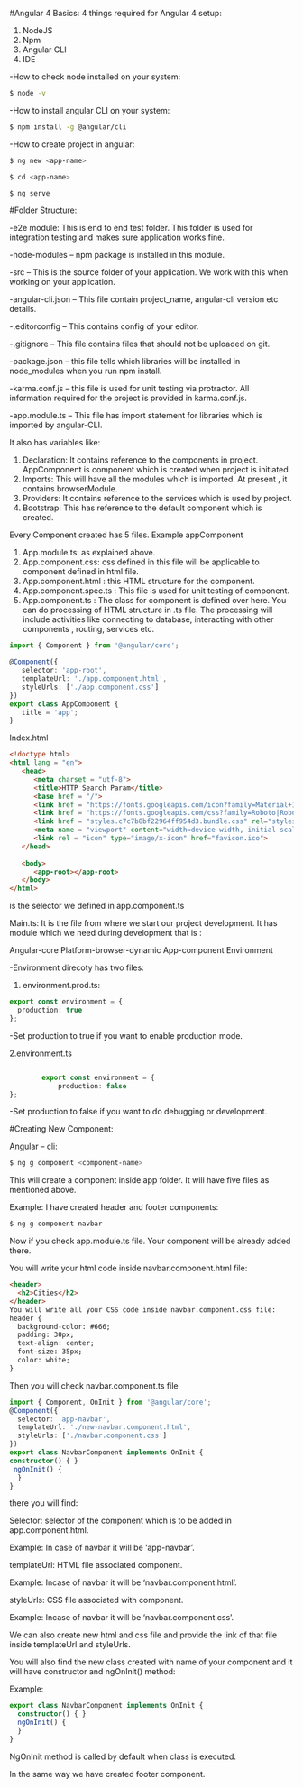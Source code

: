 #Angular 4 Basics:
4 things required  for Angular 4 setup:
1.	NodeJS
2.	Npm
3.	Angular CLI
4.	IDE

-How to check node installed on your system:  

```bash
$ node -v
```
-How to install angular CLI on your system:  

```bash
$ npm install -g @angular/cli
```

-How to create project in angular:  

```bash
$ ng new <app-name>
```
```bash
$ cd <app-name>

```

```bash
$ ng serve
```
  
#Folder Structure:    

-e2e module: This is end to end test folder. This folder is used for integration testing and makes sure application works fine.  

-node-modules – npm package is installed in this module.   

-src – This is the source folder of your application. We work with this when working on your application.  

-angular-cli.json – This file contain project_name, angular-cli version etc details.  

-.editorconfig – This contains config of your editor.  

-.gitignore – This file contains files that should not be uploaded on git.  

-package.json – this file tells which libraries will be installed in node_modules when you run npm install.  

-karma.conf.js – this file is used for unit testing via protractor. All information required for the project is provided in karma.conf.js.  

-app.module.ts – This file has import statement for libraries which is imported by angular-CLI.  

It also has variables like:

1.	Declaration: It contains reference to the components in project. AppComponent is component which is created when project is initiated.
2.	Imports: This will have all the modules which is imported. At present , it contains browserModule.
3.	Providers: It contains reference to the services which is used by project.
4.	Bootstrap: This has reference to the default component which is created.

Every Component created has 5 files. Example appComponent
1.	App.module.ts: as explained above.
2.	App.component.css: css defined in this file will be applicable to component defined in html file.
3.	App.component.html : this HTML structure for the component.
4.	App.component.spec.ts : This file is used for unit testing of component.
5.	App.component.ts : The class for component is defined over here. You can do processing of HTML structure in .ts file. The processing will include activities  like connecting to database, interacting with other components , routing, services etc.

```typeScript
import { Component } from '@angular/core';

@Component({
   selector: 'app-root',
   templateUrl: './app.component.html',
   styleUrls: ['./app.component.css']
})
export class AppComponent {
   title = 'app';
}
```
Index.html
```html
<!doctype html>
<html lang = "en">
   <head>
      <meta charset = "utf-8">
      <title>HTTP Search Param</title>
      <base href = "/">
      <link href = "https://fonts.googleapis.com/icon?family=Material+Icons" rel="stylesheet">
      <link href = "https://fonts.googleapis.com/css?family=Roboto|Roboto+Mono" rel="stylesheet">
      <link href = "styles.c7c7b8bf22964ff954d3.bundle.css" rel="stylesheet">
      <meta name = "viewport" content="width=device-width, initial-scale=1">
      <link rel = "icon" type="image/x-icon" href="favicon.ico">
   </head>
   
   <body>
      <app-root></app-root>
   </body>
</html>
```

<app-root> is the selector we defined in app.component.ts
  

Main.ts: It is the file from where we start our project development. It has  module which we need during development that is :

Angular-core
Platform-browser-dynamic
App-component
Environment

-Environment direcoty has two files:

1. environment.prod.ts:

```typeScript
export const environment = {
  production: true
};
```
-Set production to true if you want to enable production mode.

2.environment.ts

```typeScript

		export const environment = {
  			production: false
};
```

-Set production to false if you want to do debugging or development.
 
#Creating New Component:

Angular – cli:

```bash
$ ng g component <component-name>
```

This will create a component inside app folder. It will have five files as mentioned above.

Example: I have created header and footer components:

```bash
$ ng g component navbar
```

Now if you check app.module.ts file. Your component will be already added there.

You will write your html code inside navbar.component.html file:

```html
<header>
  <h2>Cities</h2>
</header>
You will write all your CSS code inside navbar.component.css file:
header {
  background-color: #666;
  padding: 30px;
  text-align: center;
  font-size: 35px;
  color: white;
}
```
Then you will check navbar.component.ts file

```typescript
import { Component, OnInit } from '@angular/core';
@Component({
  selector: 'app-navbar',
  templateUrl: './new-navbar.component.html',
  styleUrls: ['./navbar.component.css']
})
export class NavbarComponent implements OnInit {
constructor() { }
 ngOnInit() {
  }
}
```
there you will find:

Selector: selector of the component which is to be added in app.component.html.

Example: In case of navbar it will be ‘app-navbar’.  

templateUrl: HTML file associated component.

Example: Incase of navbar it will be ‘navbar.component.html’.  

styleUrls: CSS file associated with component.  

Example: Incase of navbar it will be ‘navbar.component.css’.

We can also create new html and css file and provide the link of that file inside templateUrl and styleUrls.  

You will also find the new class created with name of your component and it will have constructor and ngOnInit() method:  

Example:

```typescript
export class NavbarComponent implements OnInit {
  constructor() { }
  ngOnInit() {
  }
}
```
NgOnInit method is called by default when class is executed.  


In the same way we have created footer component.  
